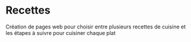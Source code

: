 # Recettes
Création de pages web pour choisir entre plusieurs recettes de cuisine et les étapes à suivre pour cuisiner chaque plat
